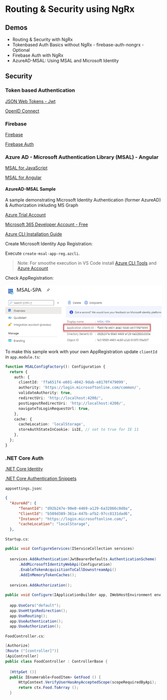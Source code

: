 # Routing & Security using NgRx

## Demos

- Routing & Security with NgRx
- Tokenbased Auth Basics without NgRx - firebase-auth-nongrx - Optional
- Firebase Auth with NgRx 
- AzureAD-MSAL: Using MSAL and Microsoft Identity

## Security

### Token based Authentication

[JSON Web Tokens - Jwt](https://jwt.io/)

[OpenID Connect](https://connect2id.com/learn/openid-connect)

[]()

### Firebase

[Firebase](https://firebase.google.com/)

[Firebase Auth](https://firebase.google.com/docs/auth)

### Azure AD - Microsoft Authentication Library (MSAL) - Angular

[MSAL for JavaScript](https://github.com/AzureAD/microsoft-authentication-library-for-js)

[MSAL for Angular](https://github.com/AzureAD/microsoft-authentication-library-for-js/tree/dev/lib/msal-angular)

#### AzureAD-MSAL Sample

A sample demonstrating Microsoft Identity Authentication (former AzureAD) & Authorization inkluding MS Graph

[Azure Trial Account](https://azure.microsoft.com/en-us/free/)

[Microsoft 365 Developer Account - Free](https://developer.microsoft.com/en-us/microsoft-365/dev-program)

[Azure CLI Installation Guide](https://docs.microsoft.com/en-us/cli/azure/install-azure-cli?view=azure-cli-latest)

Create Microsoft Identity App Registration:

Execute `create-msal-app-reg.azcli`.

> Note: For smoothe execution in VS Code install [Azure CLI Tools](https://marketplace.visualstudio.com/items?itemName=ms-vscode.azurecli) and [Azure Account](https://marketplace.visualstudio.com/items?itemName=ms-vscode.azure-account)

Check AppRegistration:

![app-reg](./_images/msal-app.png)

To make this sample work with your own AppRegistration update `clientId` in `app.module.ts`:

```typescript
function MSALConfigFactory(): Configuration {
  return {
    auth: {
      clientId: 'ffa651f4-e601-4042-9dab-e8170f479099',
      authority: 'https://login.microsoftonline.com/common/',
      validateAuthority: true,
      redirectUri: 'http://localhost:4200/',
      postLogoutRedirectUri: 'http://localhost:4200/',
      navigateToLoginRequestUrl: true,
    },
    cache: {
      cacheLocation: 'localStorage',
      storeAuthStateInCookie: isIE, // set to true for IE 11
    },
  };
}
```

### .NET Core Auth

[.NET Core Identity](https://docs.microsoft.com/en-us/aspnet/core/security/authentication/identity?view=aspnetcore-2.2&tabs=visual-studio)

[.NET Core Authentication Snippets](https://docs.microsoft.com/en-us/aspnet/core/security/authentication/social/microsoft-logins?view=aspnetcore-2.2)

`appsettings.json`:

```json
{
  "AzureAd": {
      "TenantId": "d92b247e-90e0-4469-a129-6a32866c0d0a",
      "ClientId": "b509d389-361a-447b-afb2-97cc8131dad6",
      "Instance": "https://login.microsoftonline.com/",
      "cacheLocation": "localStorage",
  },
```

`Startup.cs`:

```c#
public void ConfigureServices(IServiceCollection services)

  services.AddAuthentication(JwtBearerDefaults.AuthenticationScheme)
      .AddMicrosoftIdentityWebApi(Configuration)
      .EnableTokenAcquisitionToCallDownstreamApi()
      .AddInMemoryTokenCaches();

  services.AddAuthorization();
```

```c#
public void Configure(IApplicationBuilder app, IWebHostEnvironment env)

  app.UseCors("default");
  app.UseHttpsRedirection();
  app.UseRouting();
  app.UseAuthentication();
  app.UseAuthorization();
```

`FoodController.cs`:

```c#
[Authorize]
[Route ("[controller]")]
[ApiController]
public class FoodController : ControllerBase {

  [HttpGet ()]
  public IEnumerable<FoodItem> GetFood () {
      HttpContext.VerifyUserHasAnyAcceptedScope(scopeRequiredByApi);
      return ctx.Food.ToArray ();
  }
```